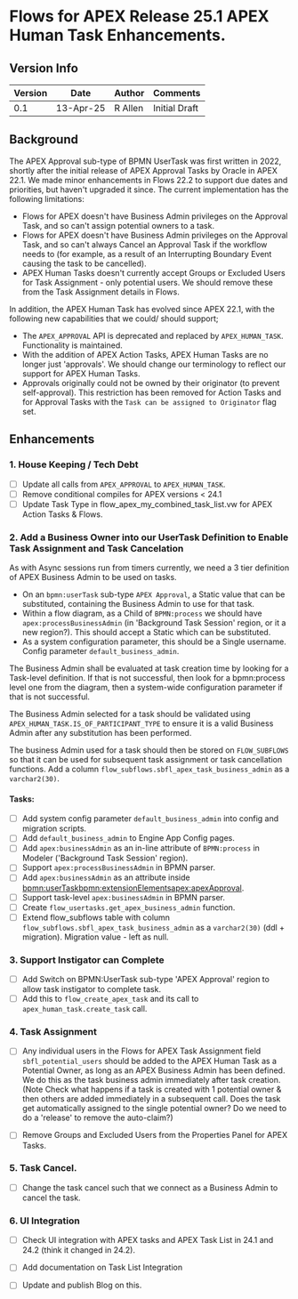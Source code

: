 # Flows for APEX Release 25.1 APEX Human Task Enhancements.

## Version Info

| Version| Date | Author | Comments
| -- | -- | --| --|
| 0.1 | 13-Apr-25 | R Allen | Initial Draft |

## Background

The APEX Approval sub-type of BPMN UserTask was first written in 2022, shortly after the initial release of APEX Approval Tasks by Oracle in APEX 22.1.  We made minor enhancements in Flows 22.2 to support due dates and priorities, but haven't upgraded it since.  The current implementation has the following limitations:
 - Flows for APEX doesn't have Business Admin privileges on the Approval Task, and so can't assign potential owners to a task.
 - Flows for APEX doesn't have Business Admin privileges on the Approval Task, and so can't always Cancel an Approval Task if the workflow needs to (for example, as a result of an Interrupting Boundary Event causing the task to be cancelled).
 - APEX Human Tasks doesn't currently accept Groups or Excluded Users for Task Assignment - only potential users.   We should remove these from the Task Assignment details in Flows.
  
In addition, the APEX Human Task has evolved since APEX 22.1, with the following new capabilities that we could/ should support;
- The `APEX_APPROVAL` API is deprecated and replaced by `APEX_HUMAN_TASK`.  Functionality is maintained.
- With the addition of APEX Action Tasks, APEX Human Tasks are no longer just 'approvals'.  We should change our terminology to reflect our support for APEX Human Tasks.
- Approvals  originally could not be owned by their originator (to prevent self-approval).  This restriction has been removed for Action Tasks and for Approval Tasks with the `Task can be assigned to Originator` flag set.  
  

## Enhancements

### 1.  House Keeping / Tech Debt

 - [ ] Update all calls from `APEX_APPROVAL` to `APEX_HUMAN_TASK`.
 - [ ] Remove conditional compiles for APEX versions < 24.1
 - [ ] Update Task Type in flow_apex_my_combined_task_list.vw for APEX Action Tasks & Flows.

### 2. Add a Business Owner into our UserTask Definition to Enable Task Assignment and Task Cancelation

As with Async sessions run from timers currently, we need a 3 tier definition of APEX Business Admin to be used on tasks.
  - On an `bpmn:userTask` sub-type `APEX Approval`, a Static value that can be substituted, containing the Business Admin to use for that task.
  - Within a flow diagram, as a Child of `BPMN:process` we should have `apex:processBusinessAdmin` (in 'Background Task Session' region, or it a new region?).  This should accept a Static which can be substituted.
 - As a system configuration parameter, this should be a Single username.  Config parameter `default_business_admin`.
  
The Business Admin shall be evaluated at task creation time by looking for a Task-level definition.   If that is not successful, then look for a bpmn:process level one from the diagram, then a system-wide configuration parameter if that is not successful.

The Business Admin selected for a task should be validated using `APEX_HUMAN_TASK.IS_OF_PARTICIPANT_TYPE` to ensure it is a valid Business Admin after any substitution has been performed.

The business Admin used for a task should then be stored on `FLOW_SUBFLOWS` so that it can be used for subsequent task assignment or task cancellation functions. Add a column `flow_subflows.sbfl_apex_task_business_admin` as a `varchar2(30)`.

#### Tasks:

 - [ ] Add system config parameter `default_business_admin` into config and migration scripts.
 - [ ] Add `default_business_admin` to Engine App Config pages.
 - [ ] Add `apex:businessAdmin` as an in-line attribute of `BPMN:process` in Modeler ('Background Task Session' region).
 - [ ] Support `apex:processBusinessAdmin` in BPMN parser.
 - [ ] Add `apex:businessAdmin` as an attribute inside <bpmn:userTask><bpmn:extensionElements><apex:apexApproval>.
 - [ ] Support task-level `apex:businessAdmin` in BPMN parser.
 - [ ] Create `flow_usertasks.get_apex_business_admin` function.
 - [ ] Extend flow_subflows table with column `flow_subflows.sbfl_apex_task_business_admin` as a `varchar2(30)` (ddl + migration).  Migration value - left as null.

### 3.  Support Instigator can Complete

- [ ] Add Switch on BPMN:UserTask sub-type 'APEX Approval' region to allow task instigator to complete task.
- [ ] Add this to `flow_create_apex_task` and its call to `apex_human_task.create_task` call.

### 4. Task Assignment

- [ ] Any individual users in the Flows for APEX Task Assignment field `sbfl_potential_users` should be added to the APEX Human Task as a Potential Owner, as long as an APEX Business Admin has been defined.  We do this as the task business admin immediately after task creation.
(Note Check what happens if a task is created with 1 potential owner & then others are added immediately in a subsequent call.  Does the task get automatically assigned to the single potential owner?  Do we need to do a 'release' to remove the auto-claim?)
- [ ] Remove Groups and Excluded Users from the Properties Panel for APEX Tasks.
  

### 5. Task Cancel.

- [ ] Change the task cancel such that we connect as a Business Admin to cancel the task.

### 6. UI Integration

- [ ] Check UI integration with APEX tasks and APEX Task List in 24.1 and 24.2 (think it changed in 24.2).  
- [ ] Add documentation on Task List Integration
- [ ] Update and publish Blog on this.

